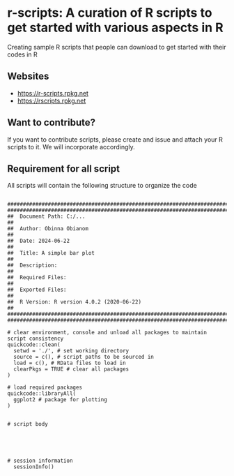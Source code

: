 # r-scripts: A curation of R scripts to get started with various aspects in R

Creating sample R scripts that people can download to get started with their codes in R

## Websites

 - https://r-scripts.rpkg.net
 - https://rscripts.rpkg.net

## Want to contribute?

If you want to contribute scripts, please create and issue and attach your R scripts to it. We will incorporate accordingly.


## Requirement for all script

All scripts will contain the following structure to organize the code

```

############################################################################
############################################################################
##  Document Path: C:/...
##
##  Author: Obinna Obianom
##
##  Date: 2024-06-22
##
##  Title: A simple bar plot
##
##  Description:
##
##  Required Files:
##
##  Exported Files:
##
##  R Version: R version 4.0.2 (2020-06-22)
##
#############################################################################
#############################################################################

# clear environment, console and unload all packages to maintain script consistency
quickcode::clean(
  setwd = './', # set working directory
  source = c(), # script paths to be sourced in
  load = c(), # RData files to load in
  clearPkgs = TRUE # clear all packages
)

# load required packages
quickcode::libraryAll(
  ggplot2 # package for plotting
)


# script body





# session information
  sessionInfo()

```
